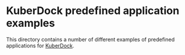 # KuberDock predefined application examples

This directory contains a number of different examples of predefined applications
for [KuberDock](http://www.kuberdock.com).
